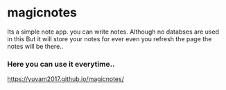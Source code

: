 # magicnotes
Its a simple note app. you can write notes. Although no databses are used in this But it will store your notes for ever even you refresh the page the notes will be there..
  ### Here you can use it everytime.. <br>
  https://yuvam2017.github.io/magicnotes/
